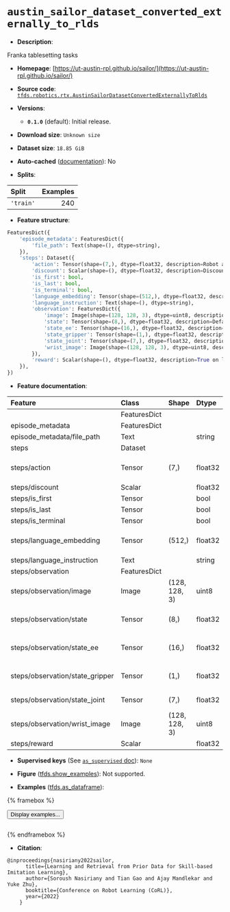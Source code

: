 <div itemscope itemtype="http://schema.org/Dataset">
  <div itemscope itemprop="includedInDataCatalog" itemtype="http://schema.org/DataCatalog">
    <meta itemprop="name" content="TensorFlow Datasets" />
  </div>
  <meta itemprop="name" content="austin_sailor_dataset_converted_externally_to_rlds" />
  <meta itemprop="description" content="Franka tablesetting tasks&#10;&#10;To use this dataset:&#10;&#10;```python&#10;import tensorflow_datasets as tfds&#10;&#10;ds = tfds.load(&#x27;austin_sailor_dataset_converted_externally_to_rlds&#x27;, split=&#x27;train&#x27;)&#10;for ex in ds.take(4):&#10;  print(ex)&#10;```&#10;&#10;See [the guide](https://www.tensorflow.org/datasets/overview) for more&#10;informations on [tensorflow_datasets](https://www.tensorflow.org/datasets).&#10;&#10;" />
  <meta itemprop="url" content="https://www.tensorflow.org/datasets/catalog/austin_sailor_dataset_converted_externally_to_rlds" />
  <meta itemprop="sameAs" content="https://ut-austin-rpl.github.io/sailor/" />
  <meta itemprop="citation" content="@inproceedings{nasiriany2022sailor,&#10;      title={Learning and Retrieval from Prior Data for Skill-based Imitation Learning},&#10;      author={Soroush Nasiriany and Tian Gao and Ajay Mandlekar and Yuke Zhu},&#10;      booktitle={Conference on Robot Learning (CoRL)},&#10;      year={2022}&#10;    }" />
</div>

# `austin_sailor_dataset_converted_externally_to_rlds`


*   **Description**:

Franka tablesetting tasks

*   **Homepage**:
    [https://ut-austin-rpl.github.io/sailor/](https://ut-austin-rpl.github.io/sailor/)

*   **Source code**:
    [`tfds.robotics.rtx.AustinSailorDatasetConvertedExternallyToRlds`](https://github.com/tensorflow/datasets/tree/master/tensorflow_datasets/robotics/rtx/rtx.py)

*   **Versions**:

    *   **`0.1.0`** (default): Initial release.

*   **Download size**: `Unknown size`

*   **Dataset size**: `18.85 GiB`

*   **Auto-cached**
    ([documentation](https://www.tensorflow.org/datasets/performances#auto-caching)):
    No

*   **Splits**:

Split     | Examples
:-------- | -------:
`'train'` | 240

*   **Feature structure**:

```python
FeaturesDict({
    'episode_metadata': FeaturesDict({
        'file_path': Text(shape=(), dtype=string),
    }),
    'steps': Dataset({
        'action': Tensor(shape=(7,), dtype=float32, description=Robot action, consists of [3x ee relative pos, 3x ee relative rotation, 1x gripper action].),
        'discount': Scalar(shape=(), dtype=float32, description=Discount if provided, default to 1.),
        'is_first': bool,
        'is_last': bool,
        'is_terminal': bool,
        'language_embedding': Tensor(shape=(512,), dtype=float32, description=Kona language embedding. See https://tfhub.dev/google/universal-sentence-encoder-large/5),
        'language_instruction': Text(shape=(), dtype=string),
        'observation': FeaturesDict({
            'image': Image(shape=(128, 128, 3), dtype=uint8, description=Main camera RGB observation.),
            'state': Tensor(shape=(8,), dtype=float32, description=Default robot state, consists of [3x robot ee pos, 3x ee quat, 1x gripper state].),
            'state_ee': Tensor(shape=(16,), dtype=float32, description=End-effector state, represented as 4x4 homogeneous transformation matrix of ee pose.),
            'state_gripper': Tensor(shape=(1,), dtype=float32, description=Robot gripper opening width. Ranges between ~0 (closed) to ~0.077 (open)),
            'state_joint': Tensor(shape=(7,), dtype=float32, description=Robot 7-dof joint information (not used in original SAILOR dataset).),
            'wrist_image': Image(shape=(128, 128, 3), dtype=uint8, description=Wrist camera RGB observation.),
        }),
        'reward': Scalar(shape=(), dtype=float32, description=True on last step of the episode.),
    }),
})
```

*   **Feature documentation**:

Feature                         | Class        | Shape         | Dtype   | Description
:------------------------------ | :----------- | :------------ | :------ | :----------
                                | FeaturesDict |               |         |
episode_metadata                | FeaturesDict |               |         |
episode_metadata/file_path      | Text         |               | string  | Path to the original data file.
steps                           | Dataset      |               |         |
steps/action                    | Tensor       | (7,)          | float32 | Robot action, consists of [3x ee relative pos, 3x ee relative rotation, 1x gripper action].
steps/discount                  | Scalar       |               | float32 | Discount if provided, default to 1.
steps/is_first                  | Tensor       |               | bool    |
steps/is_last                   | Tensor       |               | bool    |
steps/is_terminal               | Tensor       |               | bool    |
steps/language_embedding        | Tensor       | (512,)        | float32 | Kona language embedding. See https://tfhub.dev/google/universal-sentence-encoder-large/5
steps/language_instruction      | Text         |               | string  | Language Instruction.
steps/observation               | FeaturesDict |               |         |
steps/observation/image         | Image        | (128, 128, 3) | uint8   | Main camera RGB observation.
steps/observation/state         | Tensor       | (8,)          | float32 | Default robot state, consists of [3x robot ee pos, 3x ee quat, 1x gripper state].
steps/observation/state_ee      | Tensor       | (16,)         | float32 | End-effector state, represented as 4x4 homogeneous transformation matrix of ee pose.
steps/observation/state_gripper | Tensor       | (1,)          | float32 | Robot gripper opening width. Ranges between ~0 (closed) to ~0.077 (open)
steps/observation/state_joint   | Tensor       | (7,)          | float32 | Robot 7-dof joint information (not used in original SAILOR dataset).
steps/observation/wrist_image   | Image        | (128, 128, 3) | uint8   | Wrist camera RGB observation.
steps/reward                    | Scalar       |               | float32 | True on last step of the episode.

*   **Supervised keys** (See
    [`as_supervised` doc](https://www.tensorflow.org/datasets/api_docs/python/tfds/load#args)):
    `None`

*   **Figure**
    ([tfds.show_examples](https://www.tensorflow.org/datasets/api_docs/python/tfds/visualization/show_examples)):
    Not supported.

*   **Examples**
    ([tfds.as_dataframe](https://www.tensorflow.org/datasets/api_docs/python/tfds/as_dataframe)):

<!-- mdformat off(HTML should not be auto-formatted) -->

{% framebox %}

<button id="displaydataframe">Display examples...</button>
<div id="dataframecontent" style="overflow-x:auto"></div>
<script>
const url = "https://storage.googleapis.com/tfds-data/visualization/dataframe/austin_sailor_dataset_converted_externally_to_rlds-0.1.0.html";
const dataButton = document.getElementById('displaydataframe');
dataButton.addEventListener('click', async () => {
  // Disable the button after clicking (dataframe loaded only once).
  dataButton.disabled = true;

  const contentPane = document.getElementById('dataframecontent');
  try {
    const response = await fetch(url);
    // Error response codes don't throw an error, so force an error to show
    // the error message.
    if (!response.ok) throw Error(response.statusText);

    const data = await response.text();
    contentPane.innerHTML = data;
  } catch (e) {
    contentPane.innerHTML =
        'Error loading examples. If the error persist, please open '
        + 'a new issue.';
  }
});
</script>

{% endframebox %}

<!-- mdformat on -->

*   **Citation**:

```
@inproceedings{nasiriany2022sailor,
      title={Learning and Retrieval from Prior Data for Skill-based Imitation Learning},
      author={Soroush Nasiriany and Tian Gao and Ajay Mandlekar and Yuke Zhu},
      booktitle={Conference on Robot Learning (CoRL)},
      year={2022}
    }
```

